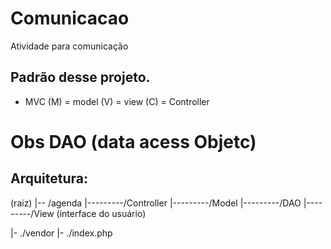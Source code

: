 # Comunicacao
Atividade para comunicação 

## Padrão desse projeto.
- MVC
(M) = model
(V) = view
(C) = Controller

# Obs DAO (data acess Objetc)

## Arquitetura:
(raiz)
|-- /agenda
|---------/Controller
|---------/Model
|---------/DAO
|---------/View (interface do usuário)

|- ./vendor
|- ./index.php

